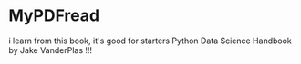 # MyPDFread
 i learn from this book, it's good for starters
Python Data Science Handbook by Jake VanderPlas !!!
